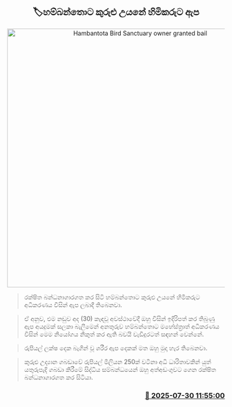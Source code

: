 <p align='center'><b><h2 align='center' title='Hambantota Bird Sanctuary owner granted bail'>🏷හම්බන්තොට කුරුළු උයනේ හිමිකරුට ඇප</h2></b></p>
<p align='center'><img src='https://helakuru.sgp1.cdn.digitaloceanspaces.com/esana/images/lib/court-2.jpg' width='600' alt='Hambantota Bird Sanctuary owner granted bail'></p>

> රක්ෂිත බන්ධනාගාරගත කර සිටි හම්බන්තොට කුරුළු උයනේ හිමිකරුට අධිකරණය විසින් ඇප ලබාදී තිබෙනවා.

> ඒ අනුව, එම නඩුව අද (30) කැඳවූ අවස්ථාවේදී ඔහු විසින් ඉදිරිපත් කර තිබුණු ඇප අයදුමක් සලකා බැලීමෙන් අනතුරුව හම්බන්තොට මහේස්ත්‍රාත් අධිකරණය විසින් මෙම නියෝගය නිකුත් කර ඇති බවයි වැඩිදුරටත් සඳහන් වෙන්නේ.

> රුපියල් ලක්ෂ දෙක බැගින් වූ ශරීර ඇප දෙකක් මත ඔහු මුදා හැර තිබෙනවා.

> කුරුළු උද්‍යාන ගබඩාවේ රුපියල් මිලියන 250ක් වටිනා අධි ධාරිතාවකින් යුත් යතුරුපැදි ගබඩා කිරීමේ සිද්ධිය සම්බන්ධයෙන් ඔහු අත්අඩංගුවට ගෙන රක්ෂිත බන්ධනාගාරගත කර සිටියා.



<h3 align='right'><a href='https://www.helakuru.lk/esana/p/112286/'>📅 2025-07-30 11:55:00</a></h3>
